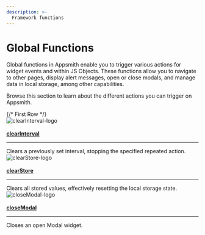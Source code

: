 ```yaml
---
description: >-
  Framework functions
---
```


# Global Functions

Global functions in Appsmith enable you to trigger various actions for widget events and within JS Objects. These functions allow you to navigate to other pages, display alert messages, open or close modals, and manage data in local storage, among other capabilities.

Browse this section to learn about the different actions you can trigger on Appsmith.

<div className="containerGrid">
    {/* First Row */}
    <div className="containerColumnSampleApp columnGrid column-one" style={{padding: '20px'}}>
        <div className="containerCol">
            <img className="containerImage" src="/img/icons8-close-60.png" alt="clearInterval-logo" />
        </div>
        <br />
        <div className="containerCol">
            <a href="/reference/appsmith-framework/widget-actions/clear-interval"><strong>clearInterval</strong></a>
        </div>
        <hr className="gradient-hr" />
        <div className="containerDescription">Clears a previously set interval, stopping the specified repeated action.</div>
    </div>
    <div className="containerColumnSampleApp columnGrid column-one" style={{padding: '20px'}}>
        <div className="containerCol">
            <img className="containerImage" src="/img/clear.png" alt="clearStore-logo" />
        </div>
        <br />
        <div className="containerCol">
            <a href="/reference/appsmith-framework/widget-actions/clear-store"><strong>clearStore</strong></a>
        </div>
        <hr className="gradient-hr" />
        <div className="containerDescription">Clears all stored values, effectively resetting the local storage state.</div>
    </div>
    <div className="containerColumnSampleApp columnGrid column-one" style={{padding: '20px'}}>
        <div className="containerCol">
            <img className="containerImage" src="/img/close-window.png" alt="closeModal-logo" />
        </div>
        <br />
        <div className="containerCol">
            <a href="/reference/appsmith-framework/widget-actions/close-modal"><strong>closeModal</strong></a>
        </div>
        <hr className="gradient-hr" />
        <div className="containerDescription">Closes an open Modal widget.</div>
    </div>
</div>

